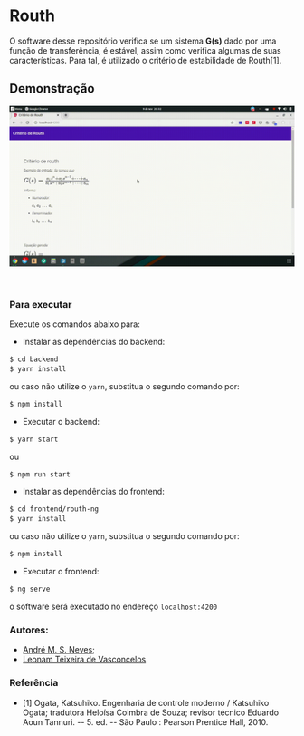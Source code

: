 # Routh

O software desse repositório verifica se um sistema **G(s)** dado por uma função de transferência, é estável, assim como verifica algumas de suas características. Para tal, é utilizado o critério de estabilidade de Routh[1].

## Demonstração

![Demonstração do funcionamento](demonstracao.gif)

<br>

### Para executar
Execute os comandos abaixo para:

* Instalar as dependências do backend:

```bash
$ cd backend
$ yarn install
```

ou caso não utilize o ```yarn```, substitua o segundo comando por:

```bash
$ npm install
```
* Executar o backend:

```bash
$ yarn start
```

ou

```bash
$ npm run start
```
* Instalar as dependências do frontend:

```bash
$ cd frontend/routh-ng
$ yarn install
```

ou caso não utilize o ```yarn```, substitua o segundo comando por:

```bash
$ npm install
```
* Executar o frontend:

```bash
$ ng serve
```

o software será executado no endereço ```localhost:4200```

### Autores:

* [André M. S. Neves](https://github.com/AndreNeves97);
* [Leonam Teixeira de Vasconcelos](https://github.com/leonamtv).

### Referência

* [1] Ogata, Katsuhiko. Engenharia de controle moderno / Katsuhiko Ogata; tradutora Heloísa Coimbra de Souza; revisor técnico Eduardo Aoun Tannuri. -- 5. ed. -- São Paulo : Pearson Prentice Hall, 2010.
